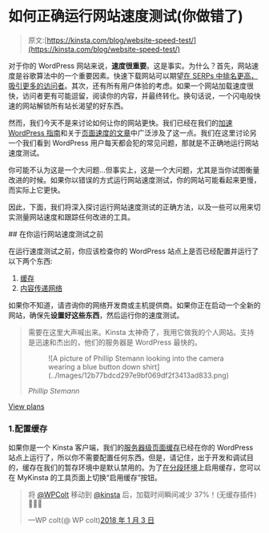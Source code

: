 # 如何正确运行网站速度测试(你做错了)

> 原文:[https://kinsta.com/blog/website-speed-test/](https://kinsta.com/blog/website-speed-test/)

对于你的 WordPress 网站来说，**速度很重要**。这是事实。为什么？首先，网站速度是谷歌算法中的一个重要因素。快速下载网站可以期望[在 SERPs 中排名更高，吸引更多的访问者](https://kinsta.com/blog/what-does-seo-stand-for/)。其次，还有所有用户体验的考虑。如果一个网站加载速度很快，访问者更有可能逗留，阅读你的内容，并最终转化。换句话说，一个闪电般快速的网站解锁所有站长渴望的好东西。

然而，我们今天不是来讨论如何让你的网站更快。我们已经在我们的[加速 WordPress 指南](https://kinsta.com/learn/speed-up-wordpress/)和关于[页面速度的文章](https://kinsta.com/learn/page-speed/)中广泛涉及了这一点。我们在这里讨论另一个我们看到 WordPress 用户每天都会犯的常见问题，那就是不正确地运行网站速度测试。

你可能不认为这是一个大问题…但事实上，这是一个大问题，尤其是当你试图衡量改进的时候。如果你以错误的方式运行网站速度测试，你的网站可能看起来更慢，而实际上它更快。

因此，下面，我们将深入探讨运行网站速度测试的正确方法，以及一些可以用来切实测量网站速度和跟踪任何改进的工具。

 <kinsta-auto-toc heading="Table of Contents" exclude="last" list-style="arrow" selector="h2" count-number="-1">## 在你运行网站速度测试之前

在运行速度测试之前，你应该检查你的 WordPress 站点上是否已经配置并运行了以下两个东西:

1.  [缓存](#caching)
2.  [内容传递网络](#cdn)

如果你不知道，请咨询你的网络开发商或主机提供商。如果你正在启动一个全新的网站，确保先**设置好这些东西**，然后运行你的速度测试。

<link rel="stylesheet" href="https://kinsta.com/wp-content/themes/kinsta/dist/components/ctas/cta-mini.css?ver=2e932b8aba3918bfb818">

<aside class="sidebar-cta">

> 需要在这里大声喊出来。Kinsta 太神奇了，我用它做我的个人网站。支持是迅速和杰出的，他们的服务器是 WordPress 最快的。
> 
> <footer class="wp-block-kinsta-client-quote__footer">
> 
> <figure class="wp-block-kinsta-client-quote__avatar">![A picture of Phillip Stemann looking into the camera wearing a blue button down shirt](../Images/12b77bdcd297e9bf069df2f3413ad833.png)</figure>
> 
> <cite class="wp-block-kinsta-client-quote__cite">Phillip Stemann</cite></footer>

[View plans](https://kinsta.com/plans/)</aside>

### 1.配置缓存

如果你是一个 Kinsta 客户端，我们的[服务器级页面缓存](https://kinsta.com/blog/wordpress-cache/)已经在你的 WordPress 站点上运行了，所以你不需要配置任何东西。但是，请记住，出于开发和调试目的，缓存在我们的暂存环境中是默认禁用的。为了[在分段环境](https://kinsta.com/help/staging-environment/#1-page-cache-settings-for-staging-sites)上启用缓存，您可以在 MyKinsta 的工具页面上切换“启用缓存”按钮。

> 将 [@WPColt](https://twitter.com/WPColt?ref_src=twsrc%5Etfw) 移动到 [@kinsta](https://twitter.com/kinsta?ref_src=twsrc%5Etfw) 后，加载时间瞬间减少 37%！(无缓存插件)🚀🚀🚀
> 
> —WP colt(@ WP colt)[2018 年 1 月 3 日](https://twitter.com/WPColt/status/948585957757988865?ref_src=twsrc%5Etfw)</kinsta-auto-toc>
